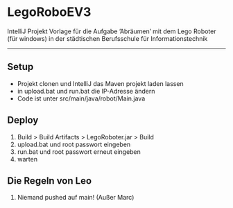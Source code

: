 # LegoRoboEV3
IntelliJ Projekt Vorlage für die Aufgabe ’Abräumen’ mit dem Lego Roboter (für windows) in der städtischen Berufsschule für Informationstechnik
- - -

## Setup
- Projekt clonen und IntelliJ das Maven projekt laden lassen
- in upload.bat und run.bat die IP-Adresse ändern
- Code ist unter src/main/java/robot/Main.java

## Deploy
1. Build > Build Artifacts > LegoRoboter.jar > Build
2. upload.bat und root passwort eingeben
3. run.bat und root passwort erneut eingeben
4. warten

## Die Regeln von Leo
1. Niemand pushed auf main! (Außer Marc)
